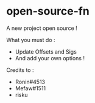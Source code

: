 # open-source-fn

A new project open source !

What you must do :
- Update Offsets and Sigs
- And add your own options !

Credits to : 
- Ronin#4513 
- Mefaw#1511
- risku
